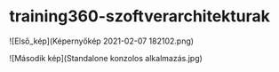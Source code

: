 # training360-szoftverarchitekturak

![Első_kép](Képernyőkép 2021-02-07 182102.png)

![Második kép](Standalone konzolos alkalmazás.jpg)
